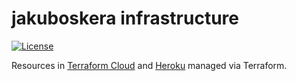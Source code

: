 # jakuboskera infrastructure

[![License](https://img.shields.io/badge/License-Apache%202.0-blue.svg)](https://opensource.org/licenses/Apache-2.0)

Resources in [Terraform Cloud](https://terraform.io/cloud) and [Heroku](https://heroku.com) managed via Terraform.
